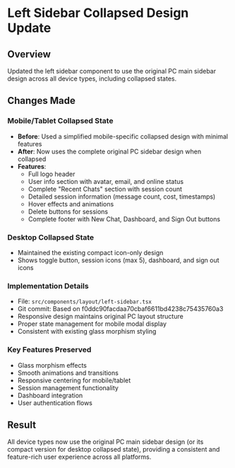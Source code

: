 # Left Sidebar Collapsed Design Update

## Overview
Updated the left sidebar component to use the original PC main sidebar design across all device types, including collapsed states.

## Changes Made

### Mobile/Tablet Collapsed State
- **Before**: Used a simplified mobile-specific collapsed design with minimal features
- **After**: Now uses the complete original PC sidebar design when collapsed
- **Features**: 
  - Full logo header
  - User info section with avatar, email, and online status
  - Complete "Recent Chats" section with session count
  - Detailed session information (message count, cost, timestamps)
  - Hover effects and animations
  - Delete buttons for sessions
  - Complete footer with New Chat, Dashboard, and Sign Out buttons

### Desktop Collapsed State
- Maintained the existing compact icon-only design
- Shows toggle button, session icons (max 5), dashboard, and sign out icons

### Implementation Details
- File: `src/components/layout/left-sidebar.tsx`
- Git commit: Based on f0ddc90facdaa70cbaf6611bd4238c75435760a3
- Responsive design maintains original PC layout structure
- Proper state management for mobile modal display
- Consistent with existing glass morphism styling

### Key Features Preserved
- Glass morphism effects
- Smooth animations and transitions
- Responsive centering for mobile/tablet
- Session management functionality
- Dashboard integration
- User authentication flows

## Result
All device types now use the original PC main sidebar design (or its compact version for desktop collapsed state), providing a consistent and feature-rich user experience across all platforms.